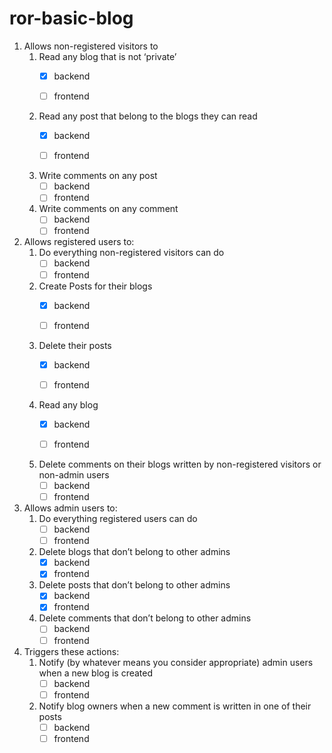 # ror-basic-blog

1. Allows non-registered visitors to
   1. Read any blog that is not ‘private’
      - [X] backend
      
      - [ ] frontend
   1. Read any post that belong to the blogs they can read
      - [X] backend
      
      - [ ] frontend
   1. Write comments on any post
      - [ ] backend
      - [ ] frontend
   1. Write comments on any comment
      - [ ] backend
      - [ ] frontend

1. Allows registered users to:
   1. Do everything non-registered visitors can do
      - [ ] backend
      - [ ] frontend
   1. Create Posts for their blogs
      - [X] backend
      
      - [ ] frontend
   1. Delete their posts
      - [X] backend
      
      - [ ] frontend
   1. Read any blog
      - [X] backend
      
      - [ ] frontend
   1. Delete comments on their blogs written by non-registered visitors or non-admin users
      - [ ] backend
      - [ ] frontend

1. Allows admin users to:
   1. Do everything registered users can do
      - [ ] backend
      - [ ] frontend
   1. Delete blogs that don’t belong to other admins
      - [X] backend 
      - [X] frontend
   1. Delete posts that don’t belong to other admins
      - [X] backend
      - [X] frontend
   1. Delete comments that don’t belong to other admins
      - [ ] backend
      - [ ] frontend

1. Triggers these actions:
   1. Notify (by whatever means you consider appropriate) admin users when a new blog is created
      - [ ] backend
      - [ ] frontend
   1. Notify blog owners when a new comment is written in one of their posts
      - [ ] backend
      - [ ] frontend
